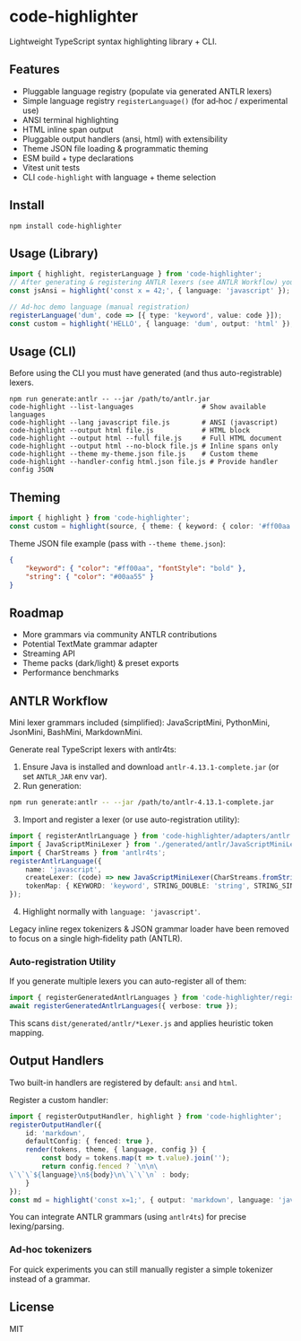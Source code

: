 # code-highlighter

Lightweight TypeScript syntax highlighting library + CLI.

## Features
- Pluggable language registry (populate via generated ANTLR lexers)
- Simple language registry `registerLanguage()` (for ad‑hoc / experimental use)
- ANSI terminal highlighting
- HTML inline span output
- Pluggable output handlers (ansi, html) with extensibility
- Theme JSON file loading & programmatic theming
- ESM build + type declarations
- Vitest unit tests
- CLI `code-highlight` with language + theme selection

## Install
```
npm install code-highlighter
```

## Usage (Library)
```ts
import { highlight, registerLanguage } from 'code-highlighter';
// After generating & registering ANTLR lexers (see ANTLR Workflow) you can highlight:
const jsAnsi = highlight('const x = 42;', { language: 'javascript' });

// Ad-hoc demo language (manual registration)
registerLanguage('dum', code => [{ type: 'keyword', value: code }]);
const custom = highlight('HELLO', { language: 'dum', output: 'html' });
```

## Usage (CLI)
Before using the CLI you must have generated (and thus auto-registrable) lexers.

```
npm run generate:antlr -- --jar /path/to/antlr.jar
code-highlight --list-languages                 # Show available languages
code-highlight --lang javascript file.js        # ANSI (javascript)
code-highlight --output html file.js            # HTML block
code-highlight --output html --full file.js     # Full HTML document
code-highlight --output html --no-block file.js # Inline spans only
code-highlight --theme my-theme.json file.js    # Custom theme
code-highlight --handler-config html.json file.js # Provide handler config JSON
```

## Theming
```ts
import { highlight } from 'code-highlighter';
const custom = highlight(source, { theme: { keyword: { color: '#ff00aa', fontStyle: 'bold' } } });
```

Theme JSON file example (pass with `--theme theme.json`):
```json
{
	"keyword": { "color": "#ff00aa", "fontStyle": "bold" },
	"string": { "color": "#00aa55" }
}
```

## Roadmap
- More grammars via community ANTLR contributions
- Potential TextMate grammar adapter
- Streaming API
- Theme packs (dark/light) & preset exports
- Performance benchmarks

## ANTLR Workflow
Mini lexer grammars included (simplified): JavaScriptMini, PythonMini, JsonMini, BashMini, MarkdownMini.

Generate real TypeScript lexers with antlr4ts:
1. Ensure Java is installed and download `antlr-4.13.1-complete.jar` (or set `ANTLR_JAR` env var).
2. Run generation:
```bash
npm run generate:antlr -- --jar /path/to/antlr-4.13.1-complete.jar
```
3. Import and register a lexer (or use auto-registration utility):
```ts
import { registerAntlrLanguage } from 'code-highlighter/adapters/antlr';
import { JavaScriptMiniLexer } from './generated/antlr/JavaScriptMiniLexer';
import { CharStreams } from 'antlr4ts';
registerAntlrLanguage({
	name: 'javascript',
	createLexer: (code) => new JavaScriptMiniLexer(CharStreams.fromString(code)),
	tokenMap: { KEYWORD: 'keyword', STRING_DOUBLE: 'string', STRING_SINGLE: 'string', TEMPLATE: 'string', NUMBER: 'number', COMMENT_LINE: 'comment', COMMENT_BLOCK: 'comment', WS: 'whitespace', PUNCT: 'punctuation', IDENTIFIER: 'identifier' }
});
```
4. Highlight normally with `language: 'javascript'`.

Legacy inline regex tokenizers & JSON grammar loader have been removed to focus on a single high‑fidelity path (ANTLR).

### Auto-registration Utility
If you generate multiple lexers you can auto-register all of them:
```ts
import { registerGeneratedAntlrLanguages } from 'code-highlighter/register-antlr';
await registerGeneratedAntlrLanguages({ verbose: true });
```
This scans `dist/generated/antlr/*Lexer.js` and applies heuristic token mapping.
## Output Handlers
Two built-in handlers are registered by default: `ansi` and `html`.

Register a custom handler:
```ts
import { registerOutputHandler, highlight } from 'code-highlighter';
registerOutputHandler({
	id: 'markdown',
	defaultConfig: { fenced: true },
	render(tokens, theme, { language, config }) {
		const body = tokens.map(t => t.value).join('');
		return config.fenced ? `\n\n\
\`\`\`${language}\n${body}\n\`\`\`\n` : body;
	}
});
const md = highlight('const x=1;', { output: 'markdown', language: 'javascript', handlerConfig: { fenced: false } });
```
You can integrate ANTLR grammars (using `antlr4ts`) for precise lexing/parsing.

### Ad‑hoc tokenizers
For quick experiments you can still manually register a simple tokenizer instead of a grammar.

## License
MIT
